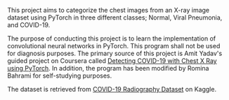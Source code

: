 This project aims to categorize the chest images from an X-ray image dataset using PyTorch in three different classes; Normal, Viral Pneumonia, and COVID-19. 

The purpose of conducting this project is to learn the implementation of convolutional neural networks in PyTorch. This program shall not be used for diagnosis purposes. The primary source of this project is Amit Yadav's guided project on Coursera called [Detecting COVID-19 with Chest X Ray using PyTorch](https://www.coursera.org/projects/covid-19-detection-x-ray). In addition, the program has been modified by Romina Bahrami for self-studying purposes. 

The dataset is retrieved from  [COVID-19 Radiography Dataset](https://www.kaggle.com/tawsifurrahman/covid19-radiography-database) on Kaggle.
